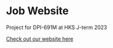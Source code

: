 # Job Website
Project for DPI-691M at HKS J-term 2023

<a href="https://jtammelleo.github.io/job-website/">Check out our website here</a>
